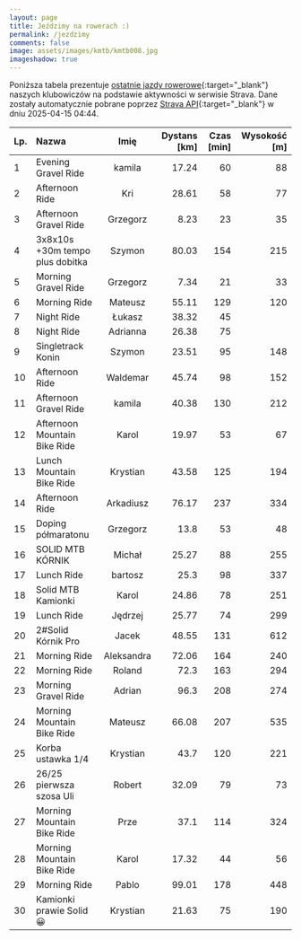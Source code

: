 ```yaml
---
layout: page
title: Jeździmy na rowerach :)
permalink: /jezdzimy
comments: false
image: assets/images/kmtb/kmtb008.jpg
imageshadow: true
---
```


Poniższa tabela prezentuje [ostatnie jazdy rowerowe](https://www.strava.com/clubs/336381){:target="_blank"} naszych klubowiczów na podstawie aktywności w serwisie Strava. Dane zostały automatycznie pobrane poprzez [Strava API](https://developers.strava.com/docs/reference/#api-Clubs-getClubActivitiesById){:target="_blank"} w dniu 2025-04-15 04:44.

Lp. | Nazwa | Imię | Dystans [km] | Czas [min] | Wysokość [m]
:--- | :--- | :---: | ---: | ---: | ---:
1|Evening Gravel Ride|kamila|17.24|60|88
2|Afternoon Ride|Kri|28.61|58|77
3|Afternoon Gravel Ride|Grzegorz|8.23|23|35
4|3x8x10s +30m tempo plus dobitka|Szymon|80.03|154|215
5|Morning Gravel Ride|Grzegorz|7.34|21|33
6|Morning Ride|Mateusz|55.11|129|120
7|Night Ride|Łukasz|38.32|45|
8|Night Ride|Adrianna|26.38|75|
9|Singletrack Konin|Szymon|23.51|95|148
10|Afternoon Ride|Waldemar|45.74|98|152
11|Afternoon Gravel Ride|kamila|40.38|130|212
12|Afternoon Mountain Bike Ride|Karol|19.97|53|67
13|Lunch Mountain Bike Ride|Krystian|43.58|125|194
14|Afternoon Ride|Arkadiusz|76.17|237|334
15|Doping półmaratonu|Grzegorz|13.8|53|48
16|SOLID MTB KÓRNIK|Michał|25.27|88|255
17|Lunch Ride|bartosz|25.3|98|337
18|Solid MTB Kamionki|Karol|24.86|78|251
19|Lunch Ride|Jędrzej|25.77|74|299
20|2#Solid Kórnik Pro|Jacek|48.55|131|612
21|Morning Ride|Aleksandra|72.06|164|240
22|Morning Ride|Roland|72.3|163|294
23|Morning Gravel Ride|Adrian|96.3|208|274
24|Morning Mountain Bike Ride|Mateusz|66.08|207|535
25|Korba ustawka 1/4|Krystian|43.7|120|221
26|26/25 pierwsza szosa Uli|Robert|32.09|79|73
27|Morning Mountain Bike Ride|Prze|37.1|114|324
28|Morning Mountain Bike Ride|Karol|17.32|44|56
29|Morning Ride|Pablo|99.01|178|448
30|Kamionki prawie Solid 😀|Krystian|21.63|75|190
